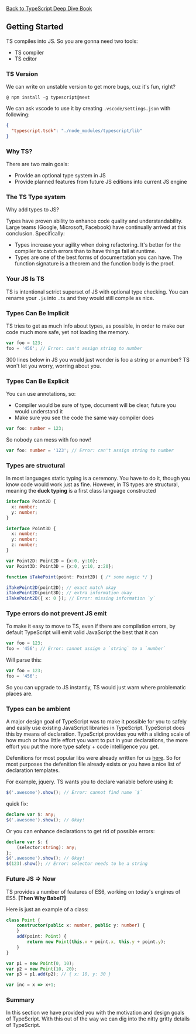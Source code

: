 [Back to TypeScript Deep Dive Book](https://github.com/Betra/Course-Abstract/tree/master/TypeScript%20Deep%20Dive)


## Getting Started

TS compiles into JS. So you are gonna need two tools: 

* TS compiler
* TS editor

### TS Version

We can write on unstable version to get more bugs, cuz it's fun, right?

```console
@ npm install -g typescript@next
```

We can ask vscode to use it by creating `.vscode/settings.json` with following:

```json
{
  "typescript.tsdk": "./node_modules/typescript/lib"
}
```

### Why TS?

There are two main goals:

* Provide an optional type system in JS
* Provide planned features from future JS editions into current JS engine

### The TS Type system

Why add types to JS?

  Types have proven ability to enhance code quality and understandability. Large teams (Google, Microsoft, Facebook) have continually arrived at this conclusion. Specifically:

* Types increase your agility when doing refactoring. It's better for the compiler to catch errors than to have things fail at runtime.
* Types are one of the best forms of documentation you can have. The function signature is a theorem and the function body is the proof.

### Your JS Is TS

TS is intentional sctrict superset of JS with optional type checking. You can rename your `.js` into `.ts` and they would still  compile as nice.

### Types Can Be Implicit

TS tries to get as much info about types, as possible, in order to make our code much more safe, yet not loading the memory.

```ts
var foo = 123;
foo = '456'; // Error: can't assign string to number
```

300 lines below in JS you would just wonder is foo a string or a number? TS won't let you worry, worring about you.

### Types Can Be Explicit

You can use annotations, so:

* Compiler would be sure of type, document will be clear, future you would understand it
* Make sure you see the code the same way compiler does

```ts
var foo: number = 123;
```

So nobody can mess with foo now!

```ts
var foo: number = '123'; // Error: can't assign string to number
```

### Types are structural

In most languages static typing is a ceremony. You have to do it, though you know code would work just as fine. However, in TS types are structural, meaning the **duck typing** is a first class language constructed

```ts
interface Point2D {
  x: number;
  y: number;
}

interface Point3D {
  x: number;
  y: number;
  z: number;
}

var Point2D: Point2D = {x:0, y:10};
var Point3D: Point3D = {x:0, y:10, z:20};

function iTakePoint(point: Point2D) { /* some magic */ }

iTakePoint2D(point2D); // exact match okay
iTakePoint2D(point3D); // extra information okay
iTakePoint2D({ x: 0 }); // Error: missing information `y`
```

### Type errors do not prevent JS emit

To make it easy to move to TS, even if there are compilation errors, by default TypeScript will emit valid JavaScript the best that it can

```ts
var foo = 123;
foo = '456'; // Error: cannot assign a `string` to a `number`
```

Will parse this:

```js
var foo = 123;
foo = '456';
```

So you can upgrade to JS instantly, TS would just warn where problematic places are.


### Types can be ambient

  A major design goal of TypeScript was to make it possible for you to safely and easily use existing JavaScript libraries in TypeScript. TypeScript does this by means of declaration. TypeScript provides you with a sliding scale of how much or how little effort you want to put in your declarations, the more effort you put the more type safety + code intelligence you get.

Defenitions for most popular libs were already written for us [here](https://github.com/borisyankov/DefinitelyTyped). So for most purposes the defenition file already  exists or you have a nice list of declaration templates.

For example, jquery. TS wants you to declare variable before using it: 

```ts
$('.awesome').show(); // Error: cannot find name `$`
```

quick fix:

```ts
declare var $: any;
$('.awesome').show(); // Okay!
```

Or you can enhance declarations to get rid of possible errors:

```ts
declare var $: {
    (selector:string): any;
};
$('.awesome').show(); // Okay!
$(123).show(); // Error: selector needs to be a string
```

### Future JS => Now

TS provides a number of features of ES6, working on today's engines of ES5. **[Then Why Babel?]** 

Here is just an example of a class:

```ts
class Point {
    constructor(public x: number, public y: number) {
    }
    add(point: Point) {
        return new Point(this.x + point.x, this.y + point.y);
    }
}

var p1 = new Point(0, 10);
var p2 = new Point(10, 20);
var p3 = p1.add(p2); // { x: 10, y: 30 }

var inc = x => x+1;
```

### Summary

  In this section we have provided you with the motivation and design goals of TypeScript. With this out of the way we can dig into the nitty gritty details of TypeScript.